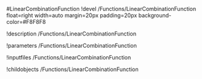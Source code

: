<!-- MOOSE Object Documentation Stub: Remove this when content is added. -->
#LinearCombinationFunction
!devel /Functions/LinearCombinationFunction float=right width=auto margin=20px padding=20px background-color=#F8F8F8

!description /Functions/LinearCombinationFunction

!parameters /Functions/LinearCombinationFunction

!inputfiles /Functions/LinearCombinationFunction

!childobjects /Functions/LinearCombinationFunction
